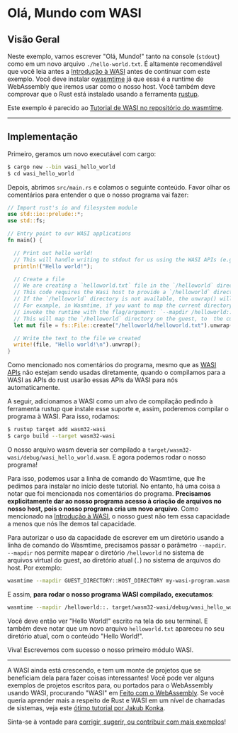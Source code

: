 # Olá, Mundo com WASI

## Visão Geral

Neste exemplo, vamos escrever "Olá, Mundo!" tanto na console (`stdout`) como em um novo arquivo `./hello-world.txt`. É altamente recomendável que você leia antes a [Introdução à WASI](/example-redirect?exampleName=wasi-introduction&programmingLanguage=all) antes de continuar com este exemplo. Você deve instalar o[wasmtime](https://wasmtime.dev/) já que essa é a runtime de WebAssembly que iremos usar como o nosso host. Você também deve comprovar que o Rust está instalado usando a ferramenta [rustup](https://rustup.rs/).

Este exemplo é parecido ao [Tutorial de WASI no repositório do wasmtime](https://github.com/bytecodealliance/wasmtime/blob/master/docs/WASI-tutorial.md).

---

## Implementação

Primeiro, geramos um novo executável com cargo:

```bash
$ cargo new --bin wasi_hello_world
$ cd wasi_hello_world
```

Depois, abrimos `src/main.rs` e colamos o seguinte conteúdo. Favor olhar os comentários para entender o que o nosso programa vai fazer:

```rust
// Import rust's io and filesystem module
use std::io::prelude::*;
use std::fs;

// Entry point to our WASI applications
fn main() {

  // Print out hello world!
  // This will handle writing to stdout for us using the WASI APIs (e.g fd_write)
  println!("Hello world!");

  // Create a file
  // We are creating a `helloworld.txt` file in the `/helloworld` directory
  // This code requires the Wasi host to provide a `/helloworld` directory on the guest.
  // If the `/helloworld` directory is not available, the unwrap() will cause this program to panic.
  // For example, in Wasmtime, if you want to map the current directory to `/helloworld`,
  // invoke the runtime with the flag/argument: `--mapdir /helloworld::.`
  // This will map the `/helloworld` directory on the guest, to  the current directory (`.`) on the host
  let mut file = fs::File::create("/helloworld/helloworld.txt").unwrap();

  // Write the text to the file we created
  write!(file, "Hello world!\n").unwrap();
}
```

Como mencionado nos comentários do programa, mesmo que as [WASI APIs](https://github.com/WebAssembly/WASI/blob/master/phases/snapshot/docs.md) não estejam sendo usadas diretamente, quando o compilamos para a WASI as APIs do rust usarão essas APIs da WASI para nós automaticamente.

A seguir, adicionamos a WASI como um alvo de compilação pedindo à ferramenta rustup que instale esse suporte e, assim, poderemos compilar o programa à WASI. Para isso, rodamos:

```bash
$ rustup target add wasm32-wasi
$ cargo build --target wasm32-wasi
```

O nosso arquivo wasm deveria ser compilado a `target/wasm32-wasi/debug/wasi_hello_world.wasm`. E agora podemos rodar o nosso programa!

Para isso, podemos usar a linha de comando do Wasmtime, que lhe pedimos para instalar no início deste tutorial. No entanto, há uma coisa a notar que foi mencionada nos comentários do programa. **Precisamos explicitamente dar ao nosso programa acesso à criação de arquivos no nosso host, pois o nosso programa cria um novo arquivo**. Como mencionado na [Introdução à WASI](/example-redirect?exampleName=wasi-introduction), o nosso guest não tem essa capacidade a menos que nós lhe demos tal capacidade.

Para autorizar o uso da capacidade de escrever em um diretório usando a linha de comando do Wasmtime, precisamos passar o parâmetro `--mapdir`. `--mapdir` nos permite mapear o diretório `/helloworld` no sistema de arquivos virtual do guest, ao diretório atual (`.`) no sistema de arquivos do host. Por exemplo:

```bash
wasmtime --mapdir GUEST_DIRECTORY::HOST_DIRECTORY my-wasi-program.wasm
```

E assim, **para rodar o nosso programa WASI compilado, executamos**:

```bash
wasmtime --mapdir /helloworld::. target/wasm32-wasi/debug/wasi_hello_world.wasm
```

Você deve então ver "Hello World!" escrito na tela do seu terminal. E também deve notar que um novo arquivo `helloworld.txt` apareceu no seu diretório atual, com o conteúdo "Hello World!".

Viva! Escrevemos com sucesso o nosso primeiro módulo WASI.

---

A WASI ainda está crescendo, e tem um monte de projetos que se beneficiam dela para fazer coisas interessantes! Você pode ver alguns exemplos de projetos escritos para, ou portados para o WebAssembly usando WASI, procurando "WASI" em [Feito com o WebAssembly](https://madewithwebassembly.com/). Se você queria aprender mais a respeito de Rust e WASI em um nível de chamadas de sistemas, veja este [ótimo tutorial por Jakub Konka](http://www.jakubkonka.com/2020/04/28/rust-wasi-from-scratch.html).

Sinta-se à vontade para [corrigir, sugerir, ou contribuir com mais exemplos](https://github.com/torch2424/wasm-by-example)!
